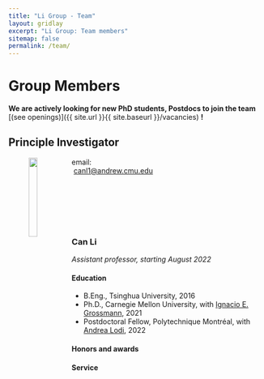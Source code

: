```yaml
---
title: "Li Group - Team"
layout: gridlay
excerpt: "Li Group: Team members"
sitemap: false
permalink: /team/
---
```


# Group Members

 **We are actively looking for new PhD students, Postdocs to join the team** [(see openings)]({{ site.url }}{{ site.baseurl }}/vacancies) **!**

## Principle Investigator

<figure>
<img src="{{ site.url }}{{ site.baseurl }}/images/teampic/Can_Li.jpg" class="img-responsive" width="20%" style="float: left" />
<figcaption><div class="image-caption">
<p class="" style="white-space:pre-wrap;">email:
 <a href="mailto:canl1@andrew.cmu.edu">canl1@andrew.cmu.edu</a>
 </p>
 <p class="" style="white-space:pre-wrap;">                <a href="/images/CV/Can_Li_CV_academia.pdf" target="_blank" class="icon"><i class="ai ai-cv-square ai-2x"></i></a>	  <a href="https://twitter.com/Can__Li" target="_blank" class="icon"><i class="fab fa-twitter-square fa-2x"></i></a>
		  <a href="https://scholar.google.com/citations?user=EkwNNlAAAAAJ&hl=en" target="_blank" class="icon"><i class="ai ai-google-scholar-square ai-2x"></i></a>
		  <a href="https://www.linkedin.com/in/can-li-b36647a4/" target="_blank" class="icon"><i class="fab fa-linkedin fa-2x"></i></a>
		  <a href="https://github.com/CanLi1" target="_blank" class="icon"><i class="fab fa-github-square fa-2x"></i></a>  </p>
 </div>
 </figcaption>
</figure>
<div class="sqs-block-content"> 
  <h3>Can Li</h3>
   <i> Assistant professor, starting August 2022</i>
   <h4>Education</h4>
   <ul style="overflow: hidden">
   <li>B.Eng., Tsinghua University, 2016</li>
 <li>Ph.D., Carnegie Mellon University, with <a href="http://egon.cheme.cmu.edu/" target="_blank">Ignacio E. Grossmann</a>, 2021</li>
 <li>Postdoctoral Fellow, Polytechnique Montréal, with <a href="https://www.gerad.ca/en/people/andrea-lodi" target="_blank">Andrea Lodi</a>, 2022</li>
</ul>

 <h4>Honors and awards</h4>
 <h4>Service</h4>
 </div>


<br /><br /><br /><br /><br /><br /><br /><br /><br /><br /><br />

